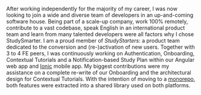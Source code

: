 After working independently for the majority of my career, I was now looking to join a wide and diverse team of developers in an up-and-coming software house.
Being part of a scale-up company, work 100% remotely, contribute to a vast codebase, speak English in an international product team and learn from many talented developers were all factors why I chose StudySmarter.
I am a proud member of <em>StudyStarters</em>: a product team dedicated to the conversion and (re-)activation of new users.
Together with 3 to 4 FE peers, I was continuously working on Authentication, Onboarding, Contextual Tutorials and a Notification-based Study Plan within our Angular web app and <a href="https://ionicframework.com/" target="_blank">Ionic</a> mobile app.
My biggest contributions were my assistance on a complete re-write of our Onboarding and the architectural design for Contextual Tutorials.
With the intention of moving to a <a href="https://en.wikipedia.org/wiki/Monorepo" target="_blank">monorepo</a>, both features were extracted into a shared library used on both platforms.
